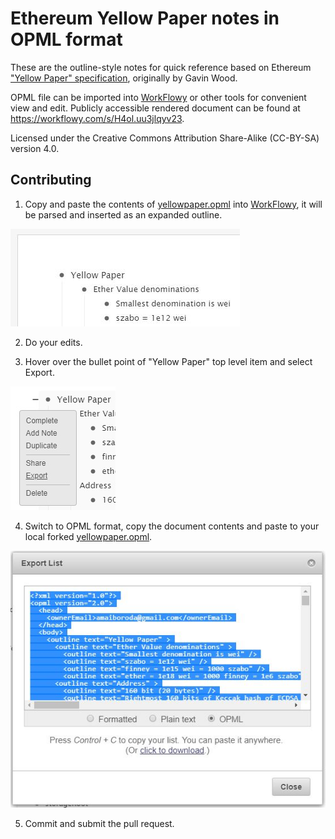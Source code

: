 # Ethereum Yellow Paper notes in OPML format
These are the outline-style notes for quick reference based on Ethereum ["Yellow Paper" specification](https://github.com/ethereum/yellowpaper), originally by Gavin Wood.

OPML file can be imported into [WorkFlowy](https://workflowy.com/) or other tools for convenient view and edit. Publicly accessible rendered document can be found at https://workflowy.com/s/H4ol.uu3jlqyv23.

Licensed under the Creative Commons Attribution Share-Alike (CC-BY-SA) version 4.0.

## Contributing

1. Copy and paste the contents of [yellowpaper.opml](yellowpaper.opml) into [WorkFlowy](https://workflowy.com/), it will be parsed and inserted as an expanded outline.

![](screenshots/import.jpg)

2. Do your edits.

3. Hover over the bullet point of "Yellow Paper" top level item and select Export.

![](screenshots/context_menu.jpg)

4. Switch to OPML format, copy the document contents and paste to your local forked [yellowpaper.opml](yellowpaper.opml).

![](screenshots/export.jpg)

5. Commit and submit the pull request.


